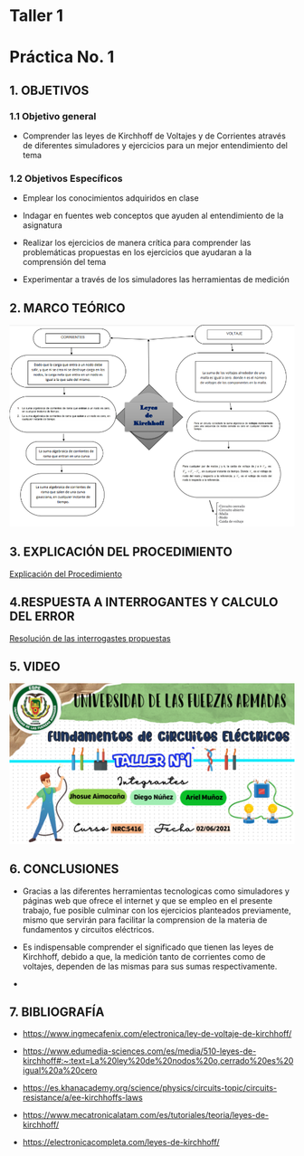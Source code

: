 # Taller 1

# Práctica No. 1

## **1. OBJETIVOS**

### **1.1 Objetivo general**

* Comprender las leyes de Kirchhoff de Voltajes y  de Corrientes através de diferentes simuladores y ejercicios para un mejor entendimiento del tema 

### **1.2 Objetivos Específicos**

* Emplear los conocimientos adquiridos en clase 

* Indagar en fuentes web conceptos que ayuden al entendimiento de la asignatura 

* Realizar los ejercicios de manera crítica para comprender las problemáticas propuestas en los ejercicios que ayudaran a la comprensión del tema 

* Experimentar a través de los simuladores las herramientas de medición

## 2. MARCO TEÓRICO 

![](https://github.com/Jhosu115/Taller/blob/main/imagen_2021-06-01_220100.png)

## 3. EXPLICACIÓN DEL PROCEDIMIENTO

[Explicación del Procedimiento](https://github.com/Jhosu115/Taller/blob/main/EXPLICACIÓN%20DEL%20PROCEDIMIENTO.pdf)

## 4.RESPUESTA A INTERROGANTES Y CALCULO DEL ERROR

[Resolución de las interrogastes propuestas](https://github.com/Jhosu115/Taller/blob/main/Variables.pdf)

## 5. VIDEO

[![Video Del Simulador](https://github.com/Jhosu115/Taller/blob/main/Diapositiva1%20(1).PNG)](https://youtu.be/e4x5IgEhtTo)

## 6. CONCLUSIONES

* Gracias a las diferentes herramientas tecnologicas como simuladores y páginas web que ofrece el internet y que se empleo en el presente trabajo, fue posible culminar con los ejercicios planteados previamente, mismo que servirán para facilitar la comprension de la materia de fundamentos y circuitos eléctricos.

* Es indispensable comprender el significado que tienen las leyes de Kirchhoff, debido a que, la medición tanto de corrientes como de voltajes, dependen de las mismas para sus sumas respectivamente.

*


## 7. BIBLIOGRAFÍA

* https://www.ingmecafenix.com/electronica/ley-de-voltaje-de-kirchhoff/

* https://www.edumedia-sciences.com/es/media/510-leyes-de-kirchhoff#:~:text=La%20ley%20de%20nodos%20o,cerrado%20es%20igual%20a%20cero

* https://es.khanacademy.org/science/physics/circuits-topic/circuits-resistance/a/ee-kirchhoffs-laws

* https://www.mecatronicalatam.com/es/tutoriales/teoria/leyes-de-kirchhoff/

* https://electronicacompleta.com/leyes-de-kirchhoff/



